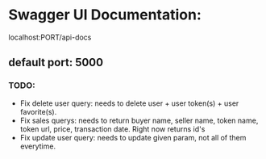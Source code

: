# Swagger UI Documentation:

localhost:PORT/api-docs


default port: 5000
---

### TODO:
- Fix delete user query: needs to delete user + user token(s) + user favorite(s).
- Fix sales querys: needs to return buyer name, seller name, token name, token url, price, transaction date. Right now returns id's
- Fix update user query: needs to update given param, not all of them everytime.
